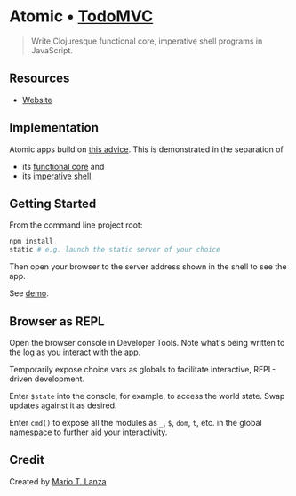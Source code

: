 # Atomic • [TodoMVC](http://todomvc.com)

> Write Clojuresque functional core, imperative shell programs in JavaScript.

## Resources

- [Website](https://github.com/mlanza/atomic)

## Implementation

Atomic apps build on [this advice](https://github.com/mlanza/atomic#guidance-for-writing-apps).  This is demonstrated in the separation of

* its [functional core](./js/todos.js) and
* its [imperative shell](./js/app.js).

## Getting Started

From the command line project root:

```bash
npm install
static # e.g. launch the static server of your choice
```

Then open your browser to the server address shown in the shell to see the app.

See [demo](https://doesideas.com/programming/todo/).

## Browser as REPL

Open the browser console in Developer Tools.  Note what's being written to the log as you interact with the app.

Temporarily expose choice vars as globals to facilitate interactive, REPL-driven development.

Enter `$state` into the console, for example, to access the world state.  Swap updates against it as desired.

Enter `cmd()` to expose all the modules as `_`, `$`, `dom`, `t`, etc. in the global namespace to further aid your interactivity.

## Credit

Created by [Mario T. Lanza](http://doesideas.com)
